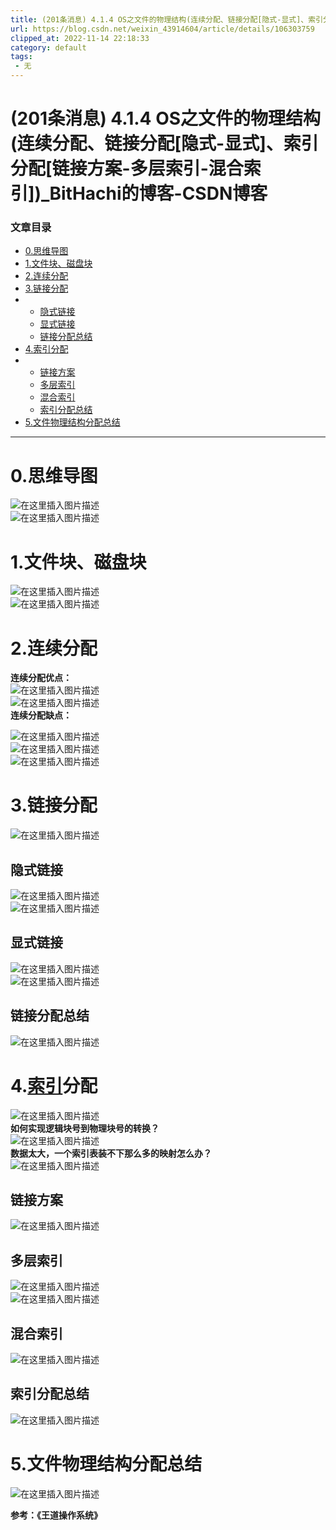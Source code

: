 ```yaml
---
title: (201条消息) 4.1.4 OS之文件的物理结构(连续分配、链接分配[隐式-显式]、索引分配[链接方案-多层索引-混合索引])_BitHachi的博客-CSDN博客
url: https://blog.csdn.net/weixin_43914604/article/details/106303759
clipped_at: 2022-11-14 22:18:33
category: default
tags: 
 - 无
---
```



# (201条消息) 4.1.4 OS之文件的物理结构(连续分配、链接分配[隐式-显式]、索引分配[链接方案-多层索引-混合索引])_BitHachi的博客-CSDN博客

### 文章目录

*   [0.思维导图](#0_3)
*   [1.文件块、磁盘块](#1_6)
*   [2.连续分配](#2_9)
*   [3.链接分配](#3_19)
*   *   [隐式链接](#_23)
    *   [显式链接](#_26)
    *   [链接分配总结](#_29)
*   [4.索引分配](#4_32)
*   *   [链接方案](#_38)
    *   [多层索引](#_40)
    *   [混合索引](#_43)
    *   [索引分配总结](#_45)
*   [5.文件物理结构分配总结](#5_48)

* * *

# 0.思维导图

![在这里插入图片描述](assets/1668435513-c65c424c98c92013cab242f9081edd11.png)  
![在这里插入图片描述](assets/1668435513-2107641841cc67999b1099ca05a6b4fe.png)

# 1.文件块、磁盘块

![在这里插入图片描述](assets/1668435513-83b01391c990b10c0012ff274aab4e4a.png)  
![在这里插入图片描述](assets/1668435513-cfc44b06be8a7280dbf73221693452aa.png)

# 2.连续分配

**连续分配优点：**  
![在这里插入图片描述](assets/1668435513-14d1c92de1f876d88b7332a3cec39a83.png)  
![在这里插入图片描述](assets/1668435513-1738d2b6e8437b3070e2b5f3679d7502.png)  
**连续分配缺点：**

![在这里插入图片描述](assets/1668435513-c116be55892296d1cb972d239807469f.png)  
![在这里插入图片描述](assets/1668435513-c8ee20c064ee4a3667f8bb230509f4c8.png)  
![在这里插入图片描述](assets/1668435513-d2796e636eaced545a04438f5c6e2982.png)

# 3.链接分配

![在这里插入图片描述](assets/1668435513-dc6596287030427257736260d31ccaee.png)

## 隐式链接

![在这里插入图片描述](assets/1668435513-7a010fb916ea3d6ad343db14a8163184.png)  
![在这里插入图片描述](assets/1668435513-24bbba2512508d9057214f90496ad9cb.png)

## 显式链接

![在这里插入图片描述](assets/1668435513-77c2efd5051c453ab56e661787756422.png)  
![在这里插入图片描述](assets/1668435513-64f60057ef833fcc9e2171a7528ce98e.png)

## 链接分配总结

![在这里插入图片描述](assets/1668435513-6391e46ef333121356fffabdcdda2c22.png)

# 4.[索引](https://so.csdn.net/so/search?q=%E7%B4%A2%E5%BC%95&spm=1001.2101.3001.7020)分配

![在这里插入图片描述](assets/1668435513-e27954ae00cce5a52cca54d6c7fbc791.png)  
**如何实现逻辑块号到物理块号的转换？**  
![在这里插入图片描述](assets/1668435513-04b6ed133d582dc06ae40a5980c908e6.png)  
**数据太大，一个索引表装不下那么多的映射怎么办？**  
![在这里插入图片描述](assets/1668435513-2d0d23a7c3c21a14da92d1873d982340.png)

## 链接方案

![在这里插入图片描述](assets/1668435513-1ae47e2408e4dad3c95da6ec21ae22d9.png)

## 多层索引

![在这里插入图片描述](assets/1668435513-d36b64109abaa9b3d79facf131c2d753.png)  
![在这里插入图片描述](assets/1668435513-b9bb49b39ccea1ba77038ea8a20082d1.png)

## 混合索引

![在这里插入图片描述](assets/1668435513-1c406ebff4645619fdea583f3f987398.png)

## 索引分配总结

![在这里插入图片描述](assets/1668435513-792f978318a8d25ab02d0d94e1c59007.png)

# 5.文件物理结构分配总结

![在这里插入图片描述](assets/1668435513-478313f134539d3754a5f36e04fbacb1.png)

**参考：《王道操作系统》**